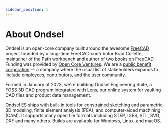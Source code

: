 ```yaml
---
sidebar_position: 1
---
```


# About Ondsel

Ondsel is an open-core company built around the awesome
[FreeCAD](https://www.freecad.org/) project founded by a long-time FreeCAD 
contributor Brad Collette, maintainer of the Path workbench and author of two
books on FreeCAD. Funding was provided by [Open Core Ventures](https://opencoreventures.com/). We are a 
[public benefit corporation](https://ondsel.com/handbook/About/public_benefit_corp/) — 
a company where the usual list of stakeholders expands to include employees,
contributors, and the user community. 

Formed in January of 2023, we're building Ondsel Engineering Suite,
a FOSS 3D CAD program integrated with Lens, our online system for vaulting CAD 
files and product data management.

Ondsel ES ships with built-in tools for constrained sketching and parametric 3D 
modeling, finite element analysis (FEA), and computer-aided machining (CAM).
It supports many open file formats including STEP, IGES, STL, SVG, DXF and many
others. Builds are available for Windows, Linux, and macOS.

